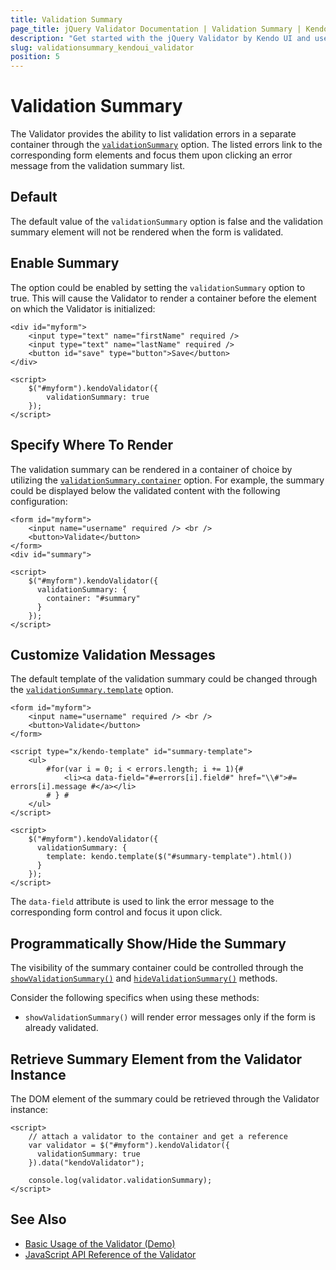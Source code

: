 ```yaml
---
title: Validation Summary
page_title: jQuery Validator Documentation | Validation Summary | Kendo UI
description: "Get started with the jQuery Validator by Kendo UI and use the built-in validation summary functionality."
slug: validationsummary_kendoui_validator
position: 5
---
```


# Validation Summary

The Validator provides the ability to list validation errors in a separate container through the [`validationSummary`](/api/javascript/ui/validator/configuration/validationsummary) option. The listed errors link to the corresponding form elements and focus them upon clicking an error message from the validation summary list.

## Default

The default value of the `validationSummary` option is false and the validation summary element will not be rendered when the form is validated.

## Enable Summary

The option could be enabled by setting the `validationSummary` option to true. This will cause the Validator to render a container before the element on which the Validator is initialized:

    <div id="myform">
        <input type="text" name="firstName" required />
        <input type="text" name="lastName" required />
        <button id="save" type="button">Save</button>
    </div>

    <script>
        $("#myform").kendoValidator({
            validationSummary: true
        });
    </script>

## Specify Where To Render

The validation summary can be rendered in a container of choice by utilizing the [`validationSummary.container`](/api/javascript/ui/validator/configuration/validationsummary.container) option. For example, the summary could be displayed below the validated content with the following configuration:

    <form id="myform">
        <input name="username" required /> <br />
        <button>Validate</button>
    </form>
    <div id="summary">

    <script>
        $("#myform").kendoValidator({
          validationSummary: {
            container: "#summary"
          }
        });
    </script>

## Customize Validation Messages

The default template of the validation summary could be changed through the [`validationSummary.template`](/api/javascript/ui/validator/configuration/validationsummary.template) option.

    <form id="myform">
        <input name="username" required /> <br />
        <button>Validate</button>
    </form>

    <script type="x/kendo-template" id="summary-template">
        <ul>
            #for(var i = 0; i < errors.length; i += 1){#
                <li><a data-field="#=errors[i].field#" href="\\#">#= errors[i].message #</a></li>
            # } #
        </ul>
    </script>

    <script>
        $("#myform").kendoValidator({
          validationSummary: {
            template: kendo.template($("#summary-template").html())
          }
        });
    </script>

The `data-field` attribute is used to link the error message to the corresponding form control and focus it upon click.

## Programmatically Show/Hide the Summary

The visibility of the summary container could be controlled through the [`showValidationSummary()`](/api/javascript/ui/validator/methods/showvalidationsummary) and [`hideValidationSummary()`](/api/javascript/ui/validator/methods/hidevalidationsummary) methods.

Consider the following specifics when using these methods:

* `showValidationSummary()` will render error messages only if the form is already validated.

## Retrieve Summary Element from the Validator Instance

The DOM element of the summary could be retrieved through the Validator instance:

    <script>
        // attach a validator to the container and get a reference
        var validator = $("#myform").kendoValidator({
          validationSummary: true
        }).data("kendoValidator");

        console.log(validator.validationSummary);
    </script>

## See Also

* [Basic Usage of the Validator (Demo)](https://demos.telerik.com/kendo-ui/validator/index)
* [JavaScript API Reference of the Validator](/api/javascript/ui/validator)
